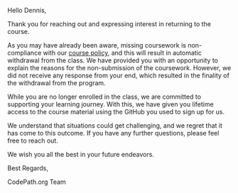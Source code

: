 Hello Dennis,

Thank you for reaching out and expressing interest in returning to the course.

As you may have already been aware, missing coursework is non-compliance with our [course policy](https://courses.codepath.org/snippets/ios_university/policies_remote_fall19), and this will result in automatic withdrawal from the class. We have provided you with an opportunity to explain the reasons for the non-submission of the coursework. However, we did not receive any response from your end, which resulted in the finality of the withdrawal from the program.

While you are no longer enrolled in the class, we are committed to supporting your learning journey. With this, we have given you lifetime access to the course material using the GitHub you used to sign up for us.

We understand that situations could get challenging, and we regret that it has come to this outcome. If you have any further questions, please feel free to reach out.

We wish you all the best in your future endeavors.

Best Regards,

CodePath.org Team
